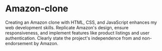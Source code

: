# Amazon-clone
Creating an Amazon clone with HTML, CSS, and JavaScript enhances my web development skills. Replicate Amazon's design, ensure responsiveness, and implement features like product listings and user authentication. Clearly state the project's independence from and non-endorsement by Amazon.
